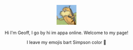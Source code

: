 <!--
**yeoffrey/yeoffrey** is a ✨ _special_ ✨ repository because its `README.md` (this file) appears on your GitHub profile.
-->

<p align="center"><img width="64px" height="64px" src="https://github.com/yeoffrey/yeoffrey/blob/main/profile%20photo.jpg"></p>

<p align="center">Hi I'm Geoff, I go by hi im appa online. Welcome to my page!</p>
<p align="center">I leave my emojis bart Simpson color 👋</p>
